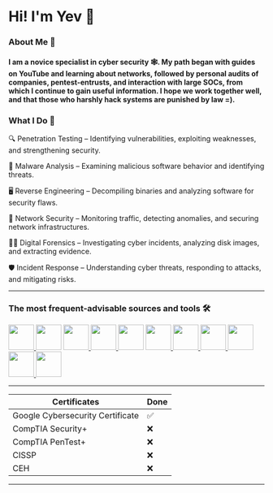 # Hi! I'm Yev 🤖
### About Me 🚀
#### I am a novice specialist in cyber security 🕸️. My path began with guides on YouTube and learning about networks, followed by personal audits of companies, pentest-entrusts, and interaction with large SOCs, from which I continue to gain useful information. I hope we work together well, and that those who harshly hack systems are punished by law =).
### What I Do 🎯
🔍 Penetration Testing – Identifying vulnerabilities, exploiting weaknesses, and strengthening security.

🔬 Malware Analysis – Examining malicious software behavior and identifying threats.

🖥 Reverse Engineering – Decompiling binaries and analyzing software for security flaws.

📡 Network Security – Monitoring traffic, detecting anomalies, and securing network infrastructures.

🕵️‍♂️ Digital Forensics – Investigating cyber incidents, analyzing disk images, and extracting evidence.

🛡 Incident Response – Understanding cyber threats, responding to attacks, and mitigating risks.

---
#### 
### The most frequent-advisable sources and tools 🛠️
<a href="https://www.hackerone.com" target="_blank">
  <img src="https://github.com/user-attachments/assets/fb306afe-872a-4a94-9545-9267f0e5b964" width="50" />
</a>
<a>
  <img src="https://github.com/user-attachments/assets/8791a0be-07f4-46f1-ba98-c95b84e0d9f1" width="50" />
</a>
<a href="https://nmap.org" target="_blank">
  <img src="https://github.com/user-attachments/assets/c1d6dc17-9b33-4a4a-b1c0-3cafa73ff64b" width="50" />
</a>
<a href="https:/www.nist.gov" target="_blank">
  <img src="https://github.com/user-attachments/assets/68caee71-2037-4111-8d35-79db0423d133" width="50" />
</a>
<a>
  <img src="https://github.com/user-attachments/assets/f4b8b2af-dd8b-4a30-bd83-6d3fde6f7d37" width="50" />
</a>
<a href="https://www.wireshark.org" target="_blank">
  <img src="https://github.com/user-attachments/assets/bb15f6bb-ee19-4916-b1b2-af0204f39a82" width="50" />
</a>
<a href="https://www.kali.org" target="_blank">
  <img src="https://github.com/user-attachments/assets/abdf62d6-bffb-47b1-a753-8a050f19ede4" width="50" />
</a>
<a href="https://www.parrotsec.org" target="_blank">
  <img src="https://github.com/user-attachments/assets/48d3672f-8392-4931-a0f1-0cb209b959f3" width="50" />
</a>
<a>
  <img src="https://github.com/user-attachments/assets/03bc2f50-c389-4689-8d30-13e8a0351d74" width="50" />
</a>
<a href="https://www.metasploit.com" target="_blank">
  <img src="https://github.com/user-attachments/assets/b1894c74-e586-4c38-a35f-fe71614b085f" width="50" />
</a>
<a href="https://www.vmware.com/products/desktop-hypervisor/workstation-and-fusion" target="_blank">
  <img src="https://github.com/user-attachments/assets/1153ad0f-f662-4290-a5c8-0e91a7f8b231" width="50" />
</a>

---
| Certificates | Done |
|-------------|-------------|
| Google Cybersecurity Certificate    | ✅ |    
| CompTIA Security+ | ❌ |
| СompTIA PenTest+ | ❌ |
| CISSP | ❌ |
| CEH | ❌ |
---


